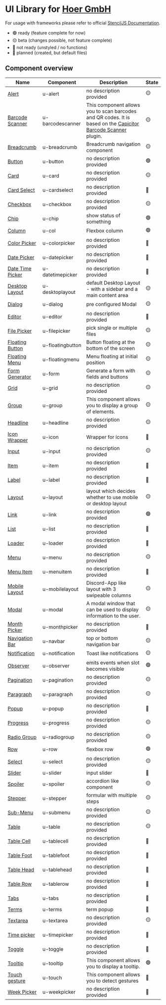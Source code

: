 # UI Library for [Hoer GmbH](https://hoer-electronic.de/en/)

For usage with frameworks please refer to official [StencilJS Documentation](https://stenciljs.com/docs/overview).
- 🟢 ready (feature complete for now)
- 🟡 beta (changes possible, not feature complete)
- 🔴 not ready (unstyled / no functions)
- 🔵 planned (created, but default files)

## Component overview

|Name|Component|Description|State|
|---|---|---|---|
|[Alert](./src/components/u-alert)|u-alert|no description provided|🟡|
|[Barcode Scanner](./src/components/u-barcodescanner)|u-barcodescanner|This component allows you to scan barcodes and QR codes. It is based on the [Capicitor Barcode Scanner](https://github.com/capacitor-community/barcode-scanner) plugin.|🟡|
|[Breadcrumb](./src/components/u-breadcrumb)|u-breadcrumb|Breadcrumb navigation component|🟡|
|[Button](./src/components/u-button)|u-button|no description provided|🟢|
|[Card](./src/components/u-card)|u-card|no description provided|🟡|
|[Card Select](./src/components/u-cardselect)|u-cardselect|no description provided|🔵|
|[Checkbox](./src/components/u-checkbox)|u-checkbox|no description provided|🟡|
|[Chip](./src/components/u-chip)|u-chip|show status of something|🟢|
|[Column](./src/components/u-col)|u-col|Flexbox column|🟢|
|[Color Picker](./src/components/u-colorpicker)|u-colorpicker|no description provided|🔵|
|[Date Picker](./src/components/u-datepicker)|u-datepicker|no description provided|🔵|
|[Date Time Picker](./src/components/u-datetimepicker)|u-datetimepicker|no description provided|🔵|
|[Desktop Layout](./src/components/u-desktoplayout)|u-desktoplayout|default Desktop Layout - with a sidebar and a main content area|🟡|
|[Dialog](./src/components/u-dialog)|u-dialog|pre configured Modal|🟡|
|[Editor](./src/components/u-editor)|u-editor|no description provided|🔵|
|[File Picker](./src/components/u-filepicker)|u-filepicker|pick single or multiple files|🟡|
|[Floating Button](./src/components/u-floatingbutton)|u-floatingbutton|Button floating at the bottom of the screen|🟡|
|[Floating Menu](./src/components/u-floatingmenu)|u-floatingmenu|Menu floating at initial position|🟡|
|[Form Generator](./src/components/u-form)|u-form|Generate a form with fields and buttons|🟡|
|[Grid](./src/components/u-grid)|u-grid|no description provided|🟡|
|[Group](./src/components/u-group)|u-group|This component allows you to display a group of elements.|🟡|
|[Headline](./src/components/u-headline)|u-headline|no description provided|🟡|
|[Icon Wrapper](./src/components/u-icon)|u-icon|Wrapper for icons|🔵|
|[Input](./src/components/u-input)|u-input|no description provided|🟡|
|[Item](./src/components/u-item)|u-item|no description provided|🔵|
|[Label](./src/components/u-label)|u-label|no description provided|🔵|
|[Layout](./src/components/u-layout)|u-layout|layout which decides whether to use mobile or desktop layout|🟡|
|[Link](./src/components/u-link)|u-link|no description provided|🟢|
|[List](./src/components/u-list)|u-list|no description provided|🔵|
|[Loader](./src/components/u-loader)|u-loader|no description provided|🔵|
|[Menu](./src/components/u-menu)|u-menu|no description provided|🟡|
|[Menu Item](./src/components/u-menuitem)|u-menuitem|no description provided|🔵|
|[Mobile Layout](./src/components/u-mobilelayout)|u-mobilelayout|Discord-App like layout with 3 swipeable columns|🟡|
|[Modal](./src/components/u-modal)|u-modal|A modal window that can be used to display information to the user.|🟡|
|[Month Picker](./src/components/u-monthpicker)|u-monthpicker|no description provided|🔵|
|[Navigation Bar](./src/components/u-navbar)|u-navbar|top or bottom navigation bar|🟡|
|[Notification](./src/components/u-notification)|u-notification|Toast like notifications|🟡|
|[Observer](./src/components/u-observer)|u-observer|emits events when slot becomes visible|🟢|
|[Pagination](./src/components/u-pagination)|u-pagination|no description provided|🟡|
|[Paragraph](./src/components/u-paragraph)|u-paragraph|no description provided|🟡|
|[Popup](./src/components/u-popup)|u-popup|no description provided|🔵|
|[Progress](./src/components/u-progress)|u-progress|no description provided|🟡|
|[Radio Group](./src/components/u-radiogroup)|u-radiogroup|no description provided|🟡|
|[Row](./src/components/u-row)|u-row|flexbox row|🟢|
|[Select](./src/components/u-select)|u-select|no description provided|🟡|
|[Slider](./src/components/u-slider)|u-slider|input slider|🔵|
|[Spoiler](./src/components/u-spoiler)|u-spoiler|accordion like component|🟡|
|[Stepper](./src/components/u-stepper)|u-stepper|formular with multiple steps|🟡|
|[Sub-Menu](./src/components/u-submenu)|u-submenu|no description provided|🟡|
|[Table](./src/components/u-table)|u-table|no description provided|🟡|
|[Table Cell](./src/components/u-tablecell)|u-tablecell|no description provided|🔴|
|[Table Foot](./src/components/u-tablefoot)|u-tablefoot|no description provided|🔵|
|[Table Head](./src/components/u-tablehead)|u-tablehead|no description provided|🔵|
|[Table Row](./src/components/u-tablerow)|u-tablerow|no description provided|🔵|
|[Tabs](./src/components/u-tabs)|u-tabs|no description provided|🔵|
|[Terms](./src/components/u-terms)|u-terms|term popup|🔵|
|[Textarea](./src/components/u-textarea)|u-textarea|no description provided|🟡|
|[Time picker](./src/components/u-timepicker)|u-timepicker|no description provided|🔵|
|[Toggle](./src/components/u-toggle)|u-toggle|no description provided|🔵|
|[Tooltip](./src/components/u-tooltip)|u-tooltip|This component allows you to display a tooltip.|🟢|
|[Touch gesture](./src/components/u-touch)|u-touch|This component allows you to detect gestures|🔵|
|[Week Picker](./src/components/u-weekpicker)|u-weekpicker|no description provided|🔵|